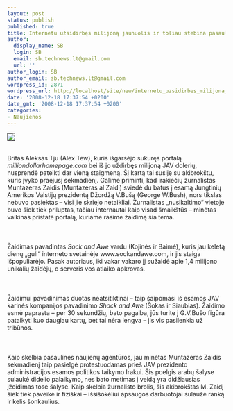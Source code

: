 ```yaml
---
layout: post
status: publish
published: true
title: Internetu užsidirbęs milijoną jaunuolis ir toliau stebina pasaulį
author:
  display_name: SB
  login: SB
  email: sb.technews.lt@gmail.com
  url: ''
author_login: SB
author_email: sb.technews.lt@gmail.com
wordpress_id: 2871
wordpress_url: http://localhost/site/new/internetu_uzsidirbes_milijona_jaunuolis_ir_toliau_stebina_pasauli/
date: '2008-12-18 17:37:54 +0200'
date_gmt: '2008-12-18 17:37:54 +0200'
categories:
- Naujienos
---
```

<div class="imgright"><img src="http://tbn0.google.com/images?q=tbn:7l8UeTArnChXJM:http://img.dailymail.co.uk/i/pix/2007/09_01/bushR0309_468x369.jpg" border="1"></div>
<p><br>Britas Aleksas Tju (Alex Tew), kuris išgarsėjo sukuręs portalą <i>milliondollarhomepage.com</i> bei iš jo uždirbęs milijoną JAV dolerių, nusprendė pateikti dar vieną staigmeną. Šį kartą tai susiję su akibrokštu, kuris įvyko praėjusį sekmadienį. Galime priminti, kad irakiečių žurnalistas Muntazeras Zaidis (Muntazeras al Zaidi) sviedė du batus į esamą Jungtinių Amerikos Valstijų prezidentą Džordžą V.Bušą (George W.Bush), nors tikslas nebuvo pasiektas – visi jie skriejo netaikliai. Žurnalistas „nusikaltimo“ vietoje buvo šiek tiek priluptas, tačiau internautai kaip visad šmaikštūs – minėtas vaikinas pristatė portalą, kuriame rasime žaidimą šia tema.<br />
<br><br />
<br>Žaidimas pavadintas <i>Sock and Awe</i> vardu (Kojinės ir Baimė), kuris jau keletą dienų „guli“ interneto svetainėje www.sockandawe.com, ir jis staiga išpopuliarėjo. Pasak autoriaus, iki vakar vakaro jį sužaidė apie 1,4 milijono unikalių žaidėjų, o serveris vos atlaiko apkrovas.<br />
<br><br />
<br>Žaidimui pavadinimas duotas neatsitiktinai – taip šaipomasi iš esamos JAV karinės kompanijos pavadinimo <i>Shock and Awe</i> (Šokas ir Siaubias). Žaidimo esmė paprasta – per 30 sekundžių, bato pagalba, jūs turite į G.V.Bušo figūra pataikyti kuo daugiau kartų, bet tai nėra lengva – jis vis pasilenkia už tribūnos.<br />
<br><br />
<br>Kaip skelbia pasaulinės naujienų agentūros, jau minėtas Muntazeras Zaidis sekmadienį taip pasielgė protestuodamas prieš JAV prezidento administracijos esamos politikos taikymo Irakui. Šis poelgis arabų šalyse sulaukė didelio palaikymo, nes bato metimas į veidą yra didžiausias įžeidimas tose šalyse. Kaip skelbia žurnalisto brolis, šis akibrokštas M. Zaidį šiek tiek paveikė ir fiziškai – išsišokėliui apsaugos darbuotojai sulaužė ranką ir kelis šonkaulius.<br />
<br><br />
<br><br />
<br></p>
